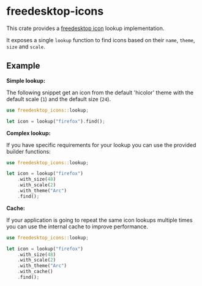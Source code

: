  # freedesktop-icons

 This crate provides a [freedesktop icon](https://specifications.freedesktop.org/icon-theme-spec/icon-theme-spec-latest.html#implementation_notes) lookup implementation.

 It exposes a single `lookup` function to find icons based on their `name`, `theme`, `size` and `scale`.

 ## Example

 **Simple lookup:**

 The following snippet get an icon from the default 'hicolor' theme
 with the default scale (`1`) and the default size (`24`).

 ```rust
 use freedesktop_icons::lookup;

 let icon = lookup("firefox").find();
```

 **Complex lookup:**

 If you have specific requirements for your lookup you can use the provided builder functions:

 ```rust
 use freedesktop_icons::lookup;

 let icon = lookup("firefox")
     .with_size(48)
     .with_scale(2)
     .with_theme("Arc")
     .find();
```
 **Cache:**

 If your application is going to repeat the same icon lookups multiple times
 you can use the internal cache to improve performance.

 ```rust
 use freedesktop_icons::lookup;

 let icon = lookup("firefox")
     .with_size(48)
     .with_scale(2)
     .with_theme("Arc")
     .with_cache()
     .find();
```